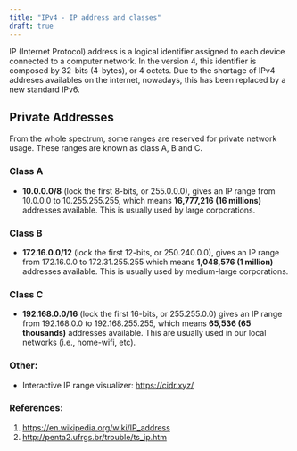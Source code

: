 ```yaml
---
title: "IPv4 - IP address and classes"
draft: true
---
```


IP (Internet Protocol) address is a logical identifier assigned to each device connected to a computer network. In the version 4, this identifier is composed by 32-bits (4-bytes), or 4 octets. Due to the shortage of IPv4 addreses availables on the internet, nowadays, this has been replaced by a new standard IPv6.

## Private Addresses

From the whole spectrum, some ranges are reserved for private network usage. These ranges are known as class A, B and C.

### Class A
* **10.0.0.0/8** (lock the first 8-bits, or 255.0.0.0), gives an IP range from 10.0.0.0 to 10.255.255.255, which means **16,777,216 (16 millions)** addresses available. This is usually used by large corporations.

### Class B
* **172.16.0.0/12** (lock the first 12-bits, or 250.240.0.0), gives an IP range from 172.16.0.0 to 172.31.255.255 which means **1,048,576 (1 million)** addresses available. This is usually used by medium-large corporations.

### Class C
* **192.168.0.0/16** (lock the first 16-bits, or 255.255.0.0) gives an IP range from 192.168.0.0 to 192.168.255.255, which means **65,536 (65 thousands)** addresses available. This are usually used in our local networks (i.e., home-wifi, etc).

### Other:

* Interactive IP range visualizer: https://cidr.xyz/

### References:

1. https://en.wikipedia.org/wiki/IP_address
2. http://penta2.ufrgs.br/trouble/ts_ip.htm